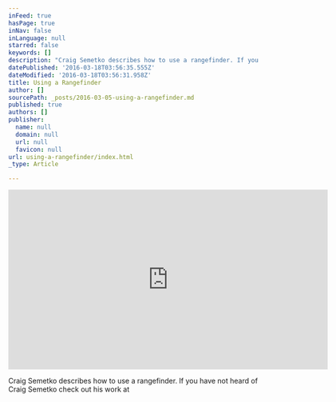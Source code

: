 ```yaml
---
inFeed: true
hasPage: true
inNav: false
inLanguage: null
starred: false
keywords: []
description: "Craig Semetko describes how to use a rangefinder. If you have not heard of Craig Semetko check out his work at\_http://www.semetko.com/"
datePublished: '2016-03-18T03:56:35.555Z'
dateModified: '2016-03-18T03:56:31.958Z'
title: Using a Rangefinder
author: []
sourcePath: _posts/2016-03-05-using-a-rangefinder.md
published: true
authors: []
publisher:
  name: null
  domain: null
  url: null
  favicon: null
url: using-a-rangefinder/index.html
_type: Article

---
```

<iframe width="640" height="360" src="https://www.youtube.com/embed/neN2QxYWj_w" frameborder="0" allowfullscreen="allowfullscreen" style=""></iframe>

Craig Semetko describes how to use a rangefinder. If you have not heard of Craig Semetko check out his work at